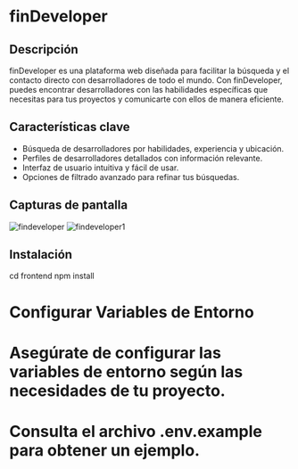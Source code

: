 # finDeveloper

## Descripción

finDeveloper es una plataforma web diseñada para facilitar la búsqueda y el contacto directo con desarrolladores de todo el mundo. Con finDeveloper, puedes encontrar desarrolladores con las habilidades específicas que necesitas para tus proyectos y comunicarte con ellos de manera eficiente.

## Características clave

- Búsqueda de desarrolladores por habilidades, experiencia y ubicación.
- Perfiles de desarrolladores detallados con información relevante.
- Interfaz de usuario intuitiva y fácil de usar.
- Opciones de filtrado avanzado para refinar tus búsquedas.

## Capturas de pantalla

![findeveloper](https://i.imgur.com/zgWUtjd.png)
![findeveloper1](https://i.imgur.com/Hm0KOs9.png)

## Instalación

cd frontend
npm install

# Configurar Variables de Entorno
# Asegúrate de configurar las variables de entorno según las necesidades de tu proyecto.
# Consulta el archivo .env.example para obtener un ejemplo.
